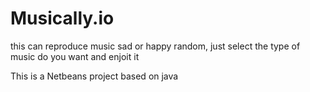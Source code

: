 # Musically.io
this can reproduce music sad or happy random, just select the type of music do you want and enjoit it

This is a Netbeans project based on java
